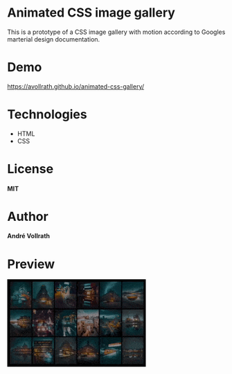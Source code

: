 # Animated CSS image gallery
This is a prototype of a CSS image gallery with motion according to Googles marterial design documentation.

# Demo

https://avollrath.github.io/animated-css-gallery/

# Technologies

- HTML
- CSS

# License

#### MIT

# Author

#### André Vollrath

# Preview 

![](gallery.gif)